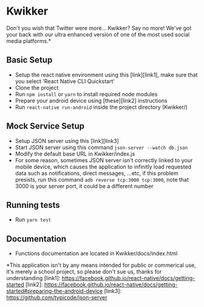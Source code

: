 # Kwikker

Don't you wish that Twitter were more... Kwikker? Say no more! We've got your back with our ultra enhanced version of one of the most used social media platforms.*

## Basic Setup

- Setup the react native environment using this [link][link1], make sure that you select 'React Native CLI Quickstart' 
- Clone the project
- Run `npm install` or `yarn` to install required node modules
- Prepare your android device using [these][link2] instructions
- Run `react-native run-android` inside the project directory (Kwikker/)

## Mock Service Setup

- Setup JSON server using this [link][link3]
- Start JSON server using this command `json-server --watch db.json`
- Modify the default base URL in Kwikker/index.js
- For some reason, sometimes JSON server isn't correctly linked to your mobile device, which causes the application to infinitly load requested data such as notifications, direct messages, ...etc, if this problem presists, run this command `adb reverse tcp:3000 tcp:3000`, note that 3000 is your server port, it could be a different number

## Running tests

- Run `yarn test`

## Documentation

- Functions documentation are located in Kwikker/docs/index.html

*This application isn't by any means intended for public or commerical use, it's merely a school project, so please don't sue us, thanks for understanding
   [link1]: <https://facebook.github.io/react-native/docs/getting-started>
   [link2]: <https://facebook.github.io/react-native/docs/getting-started#preparing-the-android-device>
   [link3]: <https://github.com/typicode/json-server>
